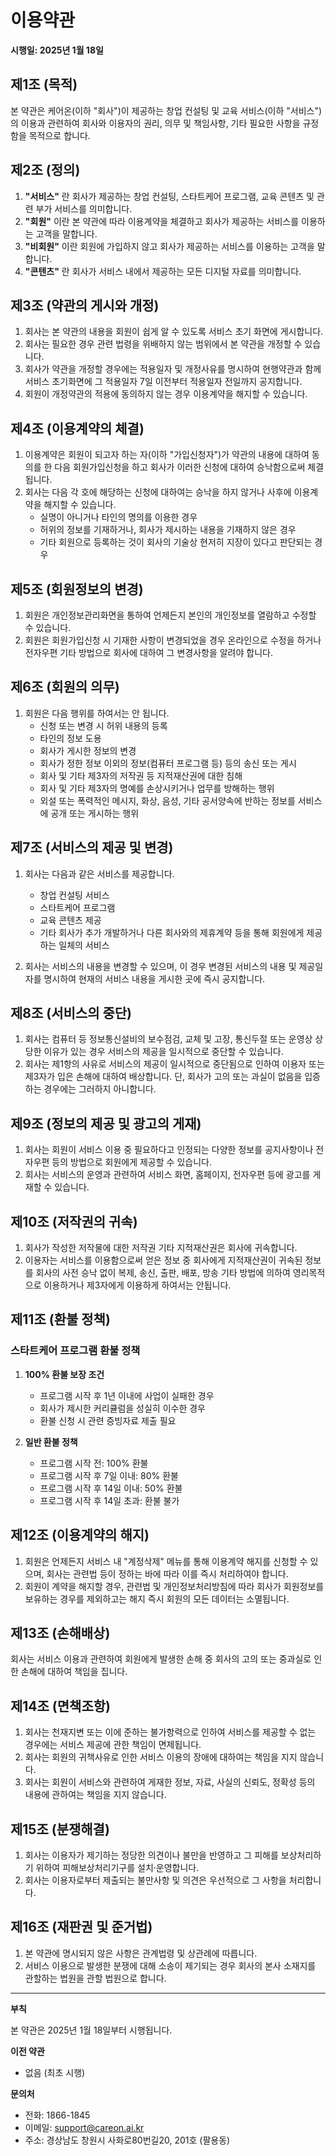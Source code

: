 # 이용약관

**시행일: 2025년 1월 18일**

## 제1조 (목적)

본 약관은 케어온(이하 "회사")이 제공하는 창업 컨설팅 및 교육 서비스(이하 "서비스")의 이용과 관련하여 회사와 이용자의 권리, 의무 및 책임사항, 기타 필요한 사항을 규정함을 목적으로 합니다.

## 제2조 (정의)

1. **"서비스"** 란 회사가 제공하는 창업 컨설팅, 스타트케어 프로그램, 교육 콘텐츠 및 관련 부가 서비스를 의미합니다.
2. **"회원"** 이란 본 약관에 따라 이용계약을 체결하고 회사가 제공하는 서비스를 이용하는 고객을 말합니다.
3. **"비회원"** 이란 회원에 가입하지 않고 회사가 제공하는 서비스를 이용하는 고객을 말합니다.
4. **"콘텐츠"** 란 회사가 서비스 내에서 제공하는 모든 디지털 자료를 의미합니다.

## 제3조 (약관의 게시와 개정)

1. 회사는 본 약관의 내용을 회원이 쉽게 알 수 있도록 서비스 초기 화면에 게시합니다.
2. 회사는 필요한 경우 관련 법령을 위배하지 않는 범위에서 본 약관을 개정할 수 있습니다.
3. 회사가 약관을 개정할 경우에는 적용일자 및 개정사유를 명시하여 현행약관과 함께 서비스 초기화면에 그 적용일자 7일 이전부터 적용일자 전일까지 공지합니다.
4. 회원이 개정약관의 적용에 동의하지 않는 경우 이용계약을 해지할 수 있습니다.

## 제4조 (이용계약의 체결)

1. 이용계약은 회원이 되고자 하는 자(이하 "가입신청자")가 약관의 내용에 대하여 동의를 한 다음 회원가입신청을 하고 회사가 이러한 신청에 대하여 승낙함으로써 체결됩니다.
2. 회사는 다음 각 호에 해당하는 신청에 대하여는 승낙을 하지 않거나 사후에 이용계약을 해지할 수 있습니다.
   - 실명이 아니거나 타인의 명의를 이용한 경우
   - 허위의 정보를 기재하거나, 회사가 제시하는 내용을 기재하지 않은 경우
   - 기타 회원으로 등록하는 것이 회사의 기술상 현저히 지장이 있다고 판단되는 경우

## 제5조 (회원정보의 변경)

1. 회원은 개인정보관리화면을 통하여 언제든지 본인의 개인정보를 열람하고 수정할 수 있습니다.
2. 회원은 회원가입신청 시 기재한 사항이 변경되었을 경우 온라인으로 수정을 하거나 전자우편 기타 방법으로 회사에 대하여 그 변경사항을 알려야 합니다.

## 제6조 (회원의 의무)

1. 회원은 다음 행위를 하여서는 안 됩니다.
   - 신청 또는 변경 시 허위 내용의 등록
   - 타인의 정보 도용
   - 회사가 게시한 정보의 변경
   - 회사가 정한 정보 이외의 정보(컴퓨터 프로그램 등) 등의 송신 또는 게시
   - 회사 및 기타 제3자의 저작권 등 지적재산권에 대한 침해
   - 회사 및 기타 제3자의 명예를 손상시키거나 업무를 방해하는 행위
   - 외설 또는 폭력적인 메시지, 화상, 음성, 기타 공서양속에 반하는 정보를 서비스에 공개 또는 게시하는 행위

## 제7조 (서비스의 제공 및 변경)

1. 회사는 다음과 같은 서비스를 제공합니다.
   - 창업 컨설팅 서비스
   - 스타트케어 프로그램
   - 교육 콘텐츠 제공
   - 기타 회사가 추가 개발하거나 다른 회사와의 제휴계약 등을 통해 회원에게 제공하는 일체의 서비스

2. 회사는 서비스의 내용을 변경할 수 있으며, 이 경우 변경된 서비스의 내용 및 제공일자를 명시하여 현재의 서비스 내용을 게시한 곳에 즉시 공지합니다.

## 제8조 (서비스의 중단)

1. 회사는 컴퓨터 등 정보통신설비의 보수점검, 교체 및 고장, 통신두절 또는 운영상 상당한 이유가 있는 경우 서비스의 제공을 일시적으로 중단할 수 있습니다.
2. 회사는 제1항의 사유로 서비스의 제공이 일시적으로 중단됨으로 인하여 이용자 또는 제3자가 입은 손해에 대하여 배상합니다. 단, 회사가 고의 또는 과실이 없음을 입증하는 경우에는 그러하지 아니합니다.

## 제9조 (정보의 제공 및 광고의 게재)

1. 회사는 회원이 서비스 이용 중 필요하다고 인정되는 다양한 정보를 공지사항이나 전자우편 등의 방법으로 회원에게 제공할 수 있습니다.
2. 회사는 서비스의 운영과 관련하여 서비스 화면, 홈페이지, 전자우편 등에 광고를 게재할 수 있습니다.

## 제10조 (저작권의 귀속)

1. 회사가 작성한 저작물에 대한 저작권 기타 지적재산권은 회사에 귀속합니다.
2. 이용자는 서비스를 이용함으로써 얻은 정보 중 회사에게 지적재산권이 귀속된 정보를 회사의 사전 승낙 없이 복제, 송신, 출판, 배포, 방송 기타 방법에 의하여 영리목적으로 이용하거나 제3자에게 이용하게 하여서는 안됩니다.

## 제11조 (환불 정책)

### 스타트케어 프로그램 환불 정책
1. **100% 환불 보장 조건**
   - 프로그램 시작 후 1년 이내에 사업이 실패한 경우
   - 회사가 제시한 커리큘럼을 성실히 이수한 경우
   - 환불 신청 시 관련 증빙자료 제출 필요

2. **일반 환불 정책**
   - 프로그램 시작 전: 100% 환불
   - 프로그램 시작 후 7일 이내: 80% 환불
   - 프로그램 시작 후 14일 이내: 50% 환불
   - 프로그램 시작 후 14일 초과: 환불 불가

## 제12조 (이용계약의 해지)

1. 회원은 언제든지 서비스 내 "계정삭제" 메뉴를 통해 이용계약 해지를 신청할 수 있으며, 회사는 관련법 등이 정하는 바에 따라 이를 즉시 처리하여야 합니다.
2. 회원이 계약을 해지할 경우, 관련법 및 개인정보처리방침에 따라 회사가 회원정보를 보유하는 경우를 제외하고는 해지 즉시 회원의 모든 데이터는 소멸됩니다.

## 제13조 (손해배상)

회사는 서비스 이용과 관련하여 회원에게 발생한 손해 중 회사의 고의 또는 중과실로 인한 손해에 대하여 책임을 집니다.

## 제14조 (면책조항)

1. 회사는 천재지변 또는 이에 준하는 불가항력으로 인하여 서비스를 제공할 수 없는 경우에는 서비스 제공에 관한 책임이 면제됩니다.
2. 회사는 회원의 귀책사유로 인한 서비스 이용의 장애에 대하여는 책임을 지지 않습니다.
3. 회사는 회원이 서비스와 관련하여 게재한 정보, 자료, 사실의 신뢰도, 정확성 등의 내용에 관하여는 책임을 지지 않습니다.

## 제15조 (분쟁해결)

1. 회사는 이용자가 제기하는 정당한 의견이나 불만을 반영하고 그 피해를 보상처리하기 위하여 피해보상처리기구를 설치·운영합니다.
2. 회사는 이용자로부터 제출되는 불만사항 및 의견은 우선적으로 그 사항을 처리합니다.

## 제16조 (재판권 및 준거법)

1. 본 약관에 명시되지 않은 사항은 관계법령 및 상관례에 따릅니다.
2. 서비스 이용으로 발생한 분쟁에 대해 소송이 제기되는 경우 회사의 본사 소재지를 관할하는 법원을 관할 법원으로 합니다.

---

**부칙**

본 약관은 2025년 1월 18일부터 시행됩니다.

**이전 약관**
- 없음 (최초 시행)

**문의처**
- 전화: 1866-1845
- 이메일: support@careon.ai.kr
- 주소: 경상남도 창원시 사화로80번길20, 201호 (팔용동)
